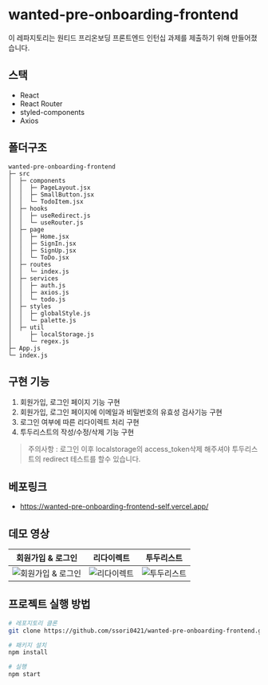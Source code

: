 # wanted-pre-onboarding-frontend

이 레파지토리는 원티드 프리온보딩 프론트엔드 인턴십 과제를 제출하기 위해 만들어졌습니다.

## 스택
- React 
- React Router 
- styled-components
- Axios

## 폴더구조
```
wanted-pre-onboarding-frontend
├─ src
│  ├─ components
│  │  ├─ PageLayout.jsx
│  │  ├─ SmallButton.jsx
│  │  └─ TodoItem.jsx
│  ├─ hooks
│  │  ├─ useRedirect.js
│  │  └─ useRouter.js
│  ├─ page
│  │  ├─ Home.jsx
│  │  ├─ SignIn.jsx
│  │  ├─ SignUp.jsx
│  │  └─ ToDo.jsx
│  ├─ routes
│  │  └─ index.js
│  ├─ services
│  │  ├─ auth.js
│  │  ├─ axios.js
│  │  └─ todo.js
│  ├─ styles
│  │  ├─ globalStyle.js
│  │  └─ palette.js
│  ├─ util
│     ├─ localStorage.js
│     └─ regex.js  
├─ App.js
└─ index.js
```
## 구현 기능
1) 회원가입, 로그인 페이지 기능 구현
2) 회원가입, 로그인 페이지에 이메일과 비밀번호의 유효성 검사기능 구현
3) 로그인 여부에 따른 리다이렉트 처리 구현
4) 투두리스트의 작성/수정/삭제 기능 구현

  > 주의사항 : 로그인 이후 localstorage의 access_token삭제 해주셔야 투두리스트의 redirect 테스트를 할수 있습니다.

## 베포링크
- https://wanted-pre-onboarding-frontend-self.vercel.app/

## 데모 영상
| 회원가입 & 로그인 | 리다이렉트 | 투두리스트 |
|:---:|:---:|:---:|
|![회원가입 & 로그인](https://user-images.githubusercontent.com/115159126/232050063-2bc6380e-8b5b-42bc-ba11-70976d862640.gif)|![리다이렉트](https://user-images.githubusercontent.com/115159126/232050209-744d96c9-b043-4161-a8c4-ccede7140fdf.gif)|![투두리스트](https://user-images.githubusercontent.com/115159126/232050190-8efb7859-82b9-442c-8b79-67479a2480a3.gif)


## 프로젝트 실행 방법
``` bash
# 레포지토리 클론
git clone https://github.com/ssori0421/wanted-pre-onboarding-frontend.git

# 패키지 설치
npm install

# 실행
npm start
```


